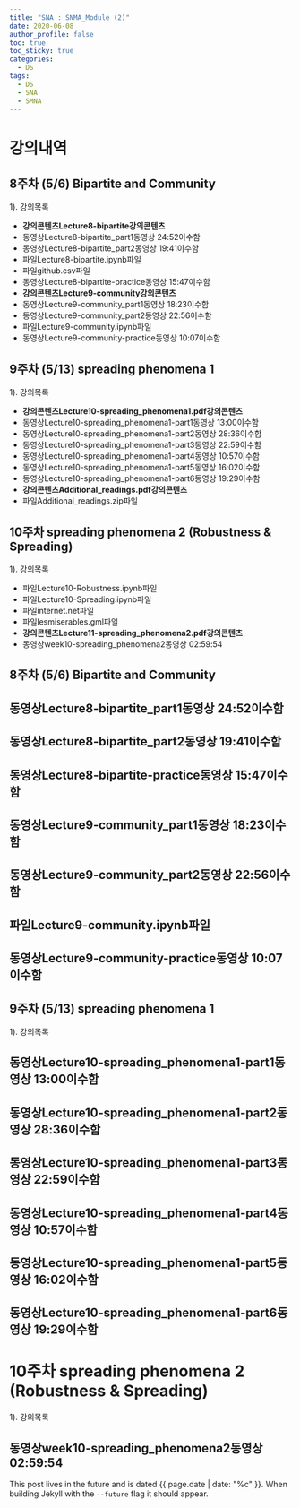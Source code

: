 ```yaml
---
title: "SNA : SNMA_Module (2)"
date: 2020-06-08
author_profile: false
toc: true
toc_sticky: true
categories:
  - DS
tags:
  - DS
  - SNA
  - SMNA
---
```


# 강의내역 
## 8주차 (5/6) Bipartite and Community

1). 강의목록
- **강의콘텐츠Lecture8-bipartite강의콘텐츠**
- 동영상Lecture8-bipartite_part1동영상 24:52이수함
- 동영상Lecture8-bipartite_part2동영상 19:41이수함
- 파일Lecture8-bipartite.ipynb파일
- 파일github.csv파일
- 동영상Lecture8-bipartite-practice동영상 15:47이수함
- **강의콘텐츠Lecture9-community강의콘텐츠**
- 동영상Lecture9-community_part1동영상 18:23이수함
- 동영상Lecture9-community_part2동영상 22:56이수함
- 파일Lecture9-community.ipynb파일
- 동영상Lecture9-community-practice동영상 10:07이수함

## 9주차 (5/13) spreading phenomena 1

1). 강의목록
- **강의콘텐츠Lecture10-spreading_phenomena1.pdf강의콘텐츠**
- 동영상Lecture10-spreading_phenomena1-part1동영상 13:00이수함
- 동영상Lecture10-spreading_phenomena1-part2동영상 28:36이수함
- 동영상Lecture10-spreading_phenomena1-part3동영상 22:59이수함
- 동영상Lecture10-spreading_phenomena1-part4동영상 10:57이수함
- 동영상Lecture10-spreading_phenomena1-part5동영상 16:02이수함
- 동영상Lecture10-spreading_phenomena1-part6동영상 19:29이수함
- **강의콘텐츠Additional_readings.pdf강의콘텐츠**
- 파일Additional_readings.zip파일

## 10주차 spreading phenomena 2 (Robustness & Spreading)

1). 강의목록
- 파일Lecture10-Robustness.ipynb파일
- 파일Lecture10-Spreading.ipynb파일
- 파일internet.net파일
- 파일lesmiserables.gml파일
- **강의콘텐츠Lecture11-spreading_phenomena2.pdf강의콘텐츠**
- 동영상week10-spreading_phenomena2동영상 02:59:54

## 8주차 (5/6) Bipartite and Community

## 동영상Lecture8-bipartite_part1동영상 24:52이수함
## 동영상Lecture8-bipartite_part2동영상 19:41이수함 
## 동영상Lecture8-bipartite-practice동영상 15:47이수함 
## 동영상Lecture9-community_part1동영상 18:23이수함
## 동영상Lecture9-community_part2동영상 22:56이수함
## 파일Lecture9-community.ipynb파일
## 동영상Lecture9-community-practice동영상 10:07이수함


## 9주차 (5/13) spreading phenomena 1

1). 강의목록
## 동영상Lecture10-spreading_phenomena1-part1동영상 13:00이수함
## 동영상Lecture10-spreading_phenomena1-part2동영상 28:36이수함
## 동영상Lecture10-spreading_phenomena1-part3동영상 22:59이수함
## 동영상Lecture10-spreading_phenomena1-part4동영상 10:57이수함
## 동영상Lecture10-spreading_phenomena1-part5동영상 16:02이수함
## 동영상Lecture10-spreading_phenomena1-part6동영상 19:29이수함  

# 10주차 spreading phenomena 2 (Robustness & Spreading)
1). 강의목록 
## 동영상week10-spreading_phenomena2동영상 02:59:54



This post lives in the future and is dated {{ page.date | date: "%c" }}. When building Jekyll with the `--future` flag it should appear.
